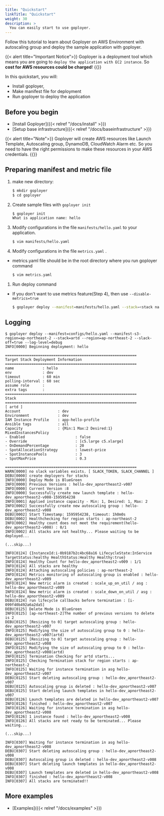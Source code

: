 ```yaml
---
title: "Quickstart"
linkTitle: "Quickstart"
weight: 30
description: >
  You can easily start to use goployer.
---
```

Follow this tutorial to learn about Goployer on AWS Environment with autoscaling group and deploy the sample application
with goployer.

{{< alert title="Important Notice">}}
Goployer is a deployment tool which means you are going to `deploy the application with EC2 instance`. So **cost for AWS resources could be charged**! 
{{</alert>}}

In this quickstart, you will:

* Install goployer,
* Make manifest file for deployment
* Run goployer to deploy the application

## Before you begin

* [Install Goployer]({{< relref "/docs/install" >}})
* [Setup base infrastructure]({{< relref "/docs/baseinfrastructure" >}})

{{< alert title="Note">}}
Goployer will create AWS resources like Launch Template, Autoscaling group, DynamoDB, CloudWatch Alarm etc. 
So you need to have the right permissions to make these resources in your AWS credentials.
{{</alert>}}

## Preparing manifest and metric file

1. make new directory:
    ```bash
    $ mkdir goployer
    $ cd goployer
    ```

1. Create sample files with `goployer init`

    ```bash
    $ goployer init                                                                                                                                                                                                        
    What is application name: hello
    ```
   
1. Modify configurations in the file `manifests/hello.yaml` to your application.

    ```bash
    $ vim manifests/hello.yaml
    ```
   
1. Modify configurations in the file `metrics.yaml` .
* metrics.yaml file should be in the root directory where you run goployer command

    ```bash
    $ vim metrics.yaml
    ```
   
1. Run deploy command
* If you don't want to use metrics feature(Step 4), then use `--disable-metrics=true` 

    ```bash
   $ goployer deploy --manifest=manifests/hello.yaml --stack=<stack name> --region=ap-northeast-2 --slack-off=true --log-level=debug
    ```

## Logging   

```
$ goployer deploy --manifest=configs/hello.yaml --manifest-s3-region=ap-northeast-2 --stack=artd --region=ap-northeast-2 --slack-off=true --log-level=debug
INFO[0000] Beginning deployment: hello                  

============================================================
Target Stack Deployment Information
============================================================
name             : hello
env              : dev
timeout          : 60 min
polling-interval : 60 sec 
assume role      : 
extra tags       : 
============================================================
Stack
============================================================
[ artd ]
Account                 : dev
Environment             : dev
IAM Instance Profile    : app-hello-profile
Ansible tags            : all 
Capacity                : {Min:1 Max:2 Desired:1}
MixedInstancesPolicy
- Enabled                       : false
- Override                      : [c5.large c5.xlarge]
- OnDemandPercentage            : 20
- SpotAllocationStrategy        : lowest-price
- SpotInstancePools             : 3
- SpotMaxPrice                  : 0.3
        
============================================================
WARN[0000] no slack variables exists. [ SLACK_TOKEN, SLACK_CHANNEL ] 
DEBU[0000] create deployers for stacks                  
INFO[0000] Deploy Mode is BlueGreen                     
INFO[0000] Previous Versions : hello-dev_apnortheast2-v007 
INFO[0000] Current Version :8                           
INFO[0000] Successfully create new launch template : hello-dev_apnortheast2-v008-1595954238 
INFO[0001] Applied instance capacity - Min: 1, Desired: 1, Max: 2 
INFO[0002] Successfully create new autoscaling group : hello-dev_apnortheast2-v008 
DEBU[0002] Start Timestamp: 1595954238, timeout: 1h0m0s 
DEBU[0002] Healthchecking for region starts : ap-northeast-2 
INFO[0002] Healthy count does not meet the requirement(hello-dev_apnortheast2-v008) : 0/1 
INFO[0002] All stacks are not healthy... Please waiting to be deployed... 

(...skip...)

INFO[0124] {InstanceId:i-0b9187b2c4bc68a16 LifecycleState:InService TargetStatus:healthy HealthStatus:Healthy Healthy:true} 
INFO[0124] Healthy Count for hello-dev_apnortheast2-v009 : 1/1 
INFO[0124] All stacks are healthy                       
INFO[0124] Attaching autoscaling policies : ap-northeast-2 
INFO[0124] Metrics monitoring of autoscaling group is enabled : hello-dev_apnortheast2-v009 
INFO[0124] New metric alarm is created : scale_up_on_util / asg : hello-dev_apnortheast2-v009 
INFO[0124] New metric alarm is created : scale_down_on_util / asg : hello-dev_apnortheast2-v009 
DEBU[0124] run lifecycle callbacks before termination : [i-099f40b492a6a2da5] 
DEBU[0125] Delete Mode is BlueGreen                     
INFO[0125] [ap-northeast-2]The number of previous versions to delete is 2 
DEBU[0125] [Resizing to 0] target autoscaling group : hello-dev_apnortheast2-v007 
INFO[0125] Modifying the size of autoscaling group to 0 : hello-dev_apnortheast2-v007(artd) 
DEBU[0125] [Resizing to 0] target autoscaling group : hello-dev_apnortheast2-v008 
INFO[0125] Modifying the size of autoscaling group to 0 : hello-dev_apnortheast2-v008(artd) 
INFO[0125] Termination Checking for artd starts...      
INFO[0125] Checking Termination stack for region starts : ap-northeast-2 
INFO[0125] Waiting for instance termination in asg hello-dev_apnortheast2-v007 
DEBU[0125] Start deleting autoscaling group : hello-dev_apnortheast2-v007 
DEBU[0125] Autoscaling group is deleted : hello-dev_apnortheast2-v007 
DEBU[0125] Start deleting launch templates in hello-dev_apnortheast2-v007 
DEBU[0126] Launch templates are deleted in hello-dev_apnortheast2-v007 
INFO[0126] finished : hello-dev_apnortheast2-v007       
INFO[0126] Waiting for instance termination in asg hello-dev_apnortheast2-v008 
INFO[0126] 1 instance found : hello-dev_apnortheast2-v008 
INFO[0126] All stacks are not ready to be terminated... Please waiting... 

(...skip...)

INFO[0307] Waiting for instance termination in asg hello-dev_apnortheast2-v008 
DEBU[0307] Start deleting autoscaling group : hello-dev_apnortheast2-v008 
DEBU[0307] Autoscaling group is deleted : hello-dev_apnortheast2-v008 
DEBU[0307] Start deleting launch templates in hello-dev_apnortheast2-v008 
DEBU[0307] Launch templates are deleted in hello-dev_apnortheast2-v008 
INFO[0307] finished : hello-dev_apnortheast2-v008       
INFO[0307] All stacks are terminated!!        
```

## More examples
* [Examples]({{< relref "/docs/examples" >}})
